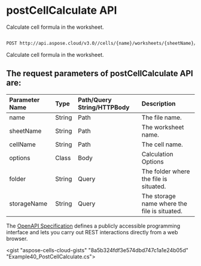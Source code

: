 # **postCellCalculate API**

Calculate cell formula in the worksheet. 

```bash

POST http://api.aspose.cloud/v3.0//cells/{name}/worksheets/{sheetName}/cells/{cellName}/calculate

```
Calculate cell formula in the worksheet.

## The request parameters of **postCellCalculate** API are: 

| Parameter Name | Type | Path/Query String/HTTPBody | Description | 
| :- | :- | :- |:- | 
|name|String|Path|The file name.|
|sheetName|String|Path|The worksheet name.|
|cellName|String|Path|The cell name.|
|options|Class|Body|Calculation Options|
|folder|String|Query|The folder where the file is situated.|
|storageName|String|Query|The storage name where the file is situated.|


The [OpenAPI Specification](https://reference.aspose.cloud/cells/#/CellsController/PostCellCalculate) defines a publicly accessible programming interface and lets you carry out REST interactions directly from a web browser.

<gist "aspose-cells-cloud-gists" "8a5b324fdf3e574dbd747c1a1e24b05d" "Example40_PostCellCalculate.cs">

